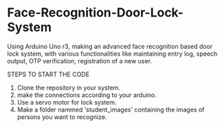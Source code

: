 # Face-Recognition-Door-Lock-System
Using Arduino Uno r3, making an advanced face recognition based door lock system, with various functionalities like maintaining entry log, speech output, OTP verification, registration of a new user.

STEPS TO START THE CODE
1. Clone the repository in your system.
2. make the connections according to your arduino. 
3. Use a servo motor for lock system.
4. Make a folder nammed 'student_images' containing the images of persons you want to recognize.
